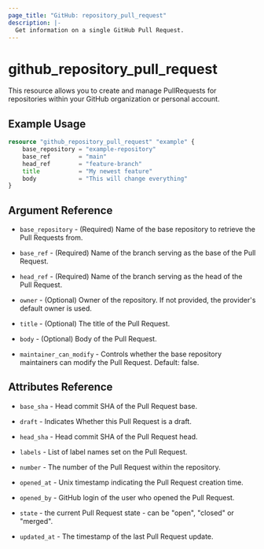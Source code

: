 ```yaml
---
page_title: "GitHub: repository_pull_request"
description: |-
  Get information on a single GitHub Pull Request.
---
```


# github_repository_pull_request

This resource allows you to create and manage PullRequests for repositories within your GitHub organization or personal account.

## Example Usage

```terraform
resource "github_repository_pull_request" "example" {
    base_repository = "example-repository"
    base_ref        = "main"
    head_ref        = "feature-branch"
    title           = "My newest feature"
    body            = "This will change everything"
}
```

## Argument Reference

* `base_repository` - (Required) Name of the base repository to retrieve the Pull Requests from.

* `base_ref` - (Required) Name of the branch serving as the base of the Pull Request.

* `head_ref` - (Required) Name of the branch serving as the head of the Pull Request.

* `owner` - (Optional) Owner of the repository. If not provided, the provider's default owner is used.

* `title` - (Optional) The title of the Pull Request.

* `body` - (Optional) Body of the Pull Request.

* `maintainer_can_modify` - Controls whether the base repository maintainers can modify the Pull Request. Default: false.

## Attributes Reference

* `base_sha` - Head commit SHA of the Pull Request base.

* `draft` - Indicates Whether this Pull Request is a draft.

* `head_sha` - Head commit SHA of the Pull Request head.

* `labels` - List of label names set on the Pull Request.

* `number` - The number of the Pull Request within the repository.

* `opened_at` - Unix timestamp indicating the Pull Request creation time.

* `opened_by` - GitHub login of the user who opened the Pull Request.

* `state` - the current Pull Request state - can be "open", "closed" or "merged".

* `updated_at` - The timestamp of the last Pull Request update.
